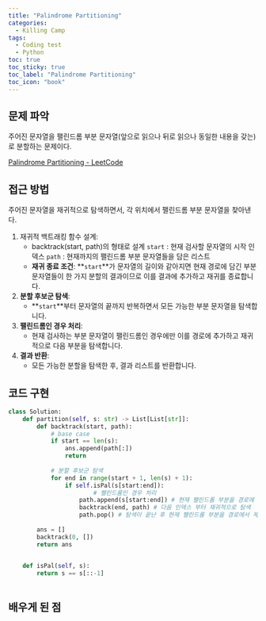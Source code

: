 ```yaml
---
title: "Palindrome Partitioning"
categories:
  - Killing Camp
tags:
  - Coding test
  - Python
toc: true
toc_sticky: true
toc_label: "Palindrome Partitioning"
toc_icon: "book"
---
```


## 문제 파악
주어진 문자열을 팰린드롬 부분 문자열(앞으로 읽으나 뒤로 읽으나 동일한 내용을 갖는)로 분할하는 문제이다.

[Palindrome Partitioning - LeetCode](https://leetcode.com/problems/palindrome-partitioning/description/)

## 접근 방법

주어진 문자열을 재귀적으로 탐색하면서, 각 위치에서 팰린드롬 부분 문자열을 찾아낸다.

1. 재귀적 백트래킹 함수 설계:
    - backtrack(start, path)의 형태로 설계 `start` : 현재 검사할 문자열의 시작 인덱스 `path` : 현재까지의 팰린드롬 부분 문자열들을 담은 리스트
    - **재귀 종료 조건**: **`start`**가 문자열의 길이와 같아지면 현재 경로에 담긴 부분 문자열들이 한 가지 분할의 결과이므로 이를 결과에 추가하고 재귀를 종료합니다.
2. **분할 후보군 탐색**:
    - **`start`**부터 문자열의 끝까지 반복하면서 모든 가능한 부분 문자열을 탐색합니다.
3. **팰린드롬인 경우 처리**:
    - 현재 검사하는 부분 문자열이 팰린드롬인 경우에만 이를 경로에 추가하고 재귀적으로 다음 부분을 탐색합니다.
4. **결과 반환**:
    - 모든 가능한 분할을 탐색한 후, 결과 리스트를 반환합니다.

## 코드 구현

```python
class Solution:
    def partition(self, s: str) -> List[List[str]]:
        def backtrack(start, path):
            # base case
            if start == len(s):
                ans.append(path[:])
                return
            
            # 분할 후보군 탐색
            for end in range(start + 1, len(s) + 1):
                if self.isPal(s[start:end]):
		                # 팰린드롬인 경우 처리
                    path.append(s[start:end]) # 현재 팰린드롬 부분을 경로에 추가
                    backtrack(end, path) # 다음 인덱스 부터 재귀적으로 탐색
                    path.pop() # 탐색이 끝난 후 현재 팰린드롬 부분을 경로에서 제거
        
        ans = []
        backtrack(0, [])
        return ans

    
    def isPal(self, s):
        return s == s[::-1]
    
```

## 배우게 된 점
